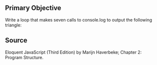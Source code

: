## Primary Objective

Write a loop that makes seven calls to console.log to output the following triangle:



## Source
Eloquent JavaScript (Third Edition) by Marijn Haverbeke; Chapter 2: Program Structure.